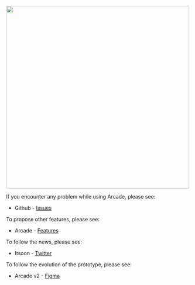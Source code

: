 <a href="https://www.arcade-project.ml/"><img src="https://raw.githubusercontent.com/Itsoon-xyz/ARCADE/main/assets/img/arcade.svg" alt="" width="500px"></a>

If you encounter any problem while using Arcade, please see:
- Github - [Issues](https://github.com/Itsoon-xyz/ARCADE/issues)

To propose other features, please see:
- Arcade - [Features](https://www.arcade-project.ml//features.html)

To follow the news, please see:
- Itsoon - [Twitter](https://twitter.com/itsoon_xyz)

To follow the evolution of the prototype, please see:
- Arcade v2 - [Figma](https://www.figma.com/file/Rqh1uc6KawOI6Zo1ungAM0/ARCADE-v2?node-id=0%3A1&t=fOVIeF9EY4hoakGO-1)
